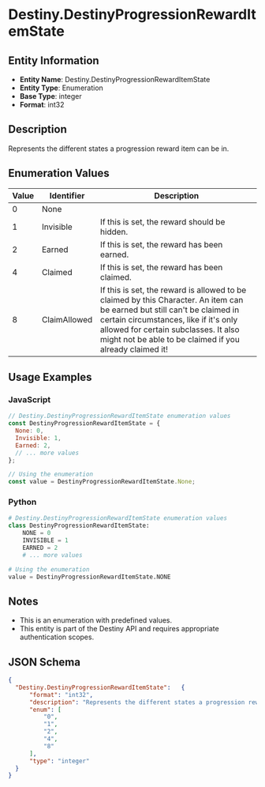 # Destiny.DestinyProgressionRewardItemState

## Entity Information
- **Entity Name**: Destiny.DestinyProgressionRewardItemState
- **Entity Type**: Enumeration
- **Base Type**: integer
- **Format**: int32

## Description
Represents the different states a progression reward item can be in.

## Enumeration Values

| Value | Identifier | Description |
|-------|------------|-------------|
| 0 | None |  |
| 1 | Invisible | If this is set, the reward should be hidden. |
| 2 | Earned | If this is set, the reward has been earned. |
| 4 | Claimed | If this is set, the reward has been claimed. |
| 8 | ClaimAllowed | If this is set, the reward is allowed to be claimed by this Character. An item can be earned but still can't be claimed in certain circumstances, like if it's only allowed for certain subclasses. It also might not be able to be claimed if you already claimed it! |

## Usage Examples

### JavaScript
```javascript
// Destiny.DestinyProgressionRewardItemState enumeration values
const DestinyProgressionRewardItemState = {
  None: 0,
  Invisible: 1,
  Earned: 2,
  // ... more values
};

// Using the enumeration
const value = DestinyProgressionRewardItemState.None;
```

### Python
```python
# Destiny.DestinyProgressionRewardItemState enumeration values
class DestinyProgressionRewardItemState:
    NONE = 0
    INVISIBLE = 1
    EARNED = 2
    # ... more values

# Using the enumeration
value = DestinyProgressionRewardItemState.NONE
```

## Notes
- This is an enumeration with predefined values.
- This entity is part of the Destiny API and requires appropriate authentication scopes.

## JSON Schema
```json
{
  "Destiny.DestinyProgressionRewardItemState":   {
      "format": "int32",
      "description": "Represents the different states a progression reward item can be in.",
      "enum": [
          "0",
          "1",
          "2",
          "4",
          "8"
      ],
      "type": "integer"
  }
}
```
